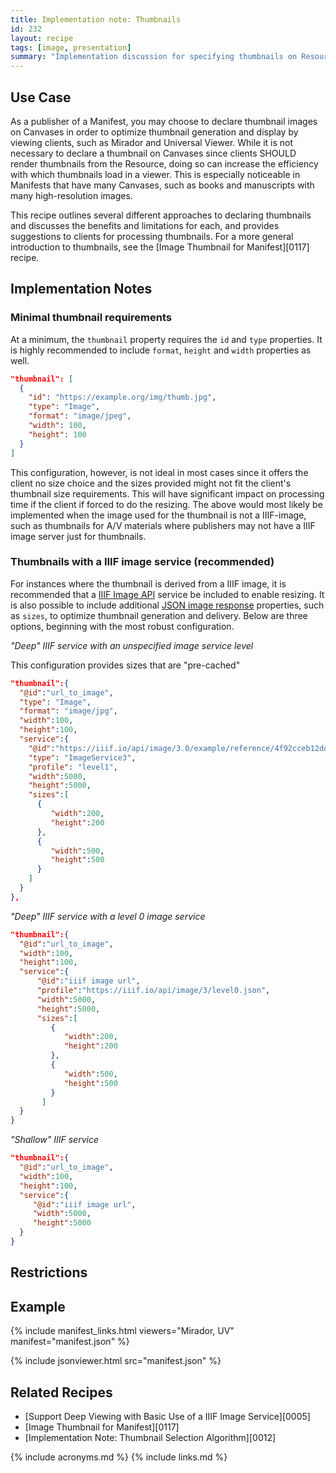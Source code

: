 ```yaml
---
title: Implementation note: Thumbnails
id: 232
layout: recipe
tags: [image, presentation]
summary: "Implementation discussion for specifying thumbnails on Resources, such that they can be used by clients to represent the object."
---
```


## Use Case

As a publisher of a Manifest, you may choose to declare thumbnail images on Canvases in order to optimize thumbnail generation and display by viewing clients, such as Mirador and Universal Viewer. While it is not necessary to declare a thumbnail on Canvases since clients SHOULD render thumbnails from the Resource, doing so can increase the efficiency with which thumbnails load in a viewer. This is especially noticeable in Manifests that have many Canvases, such as books and manuscripts with many high-resolution images.

This recipe outlines several different approaches to declaring thumbnails and discusses the benefits and limitations for each, and provides suggestions to clients for processing thumbnails. For a more general introduction to thumbnails, see the [Image Thumbnail for Manifest][0117] recipe.

## Implementation Notes

### Minimal thumbnail requirements

At a minimum, the `thumbnail` property requires the `id` and `type` properties. It is highly recommended to include `format`, `height` and `width` properties as well.

```json
"thumbnail": [
  {
    "id": "https://example.org/img/thumb.jpg",
    "type": "Image",
    "format": "image/jpeg",
    "width": 100,
    "height": 100
  }
]
```
This configuration, however, is not ideal in most cases since it offers the client no size choice and the sizes provided might not fit the client's thumbnail size requirements. This will have significant impact on processing time if the client if forced to do the resizing. The above would most likely be implemented when the image used for the thumbnail is not a IIIF-image, such as thumbnails for A/V materials where publishers may not have a IIIF image server just for thumbnails.

### Thumbnails with a IIIF image service (recommended)

For instances where the thumbnail is derived from a IIIF image, it is recommended that a [IIIF Image API](https://iiif.io/api/image/3.0/) service be included to enable resizing. It is also possible to include additional [JSON image response](https://iiif.io/api/image/3.0/#51-image-information-request) properties, such as `sizes`, to optimize thumbnail generation and delivery. Below are three options, beginning with the most robust configuration.

*"Deep" IIIF service with an unspecified image service level*

This configuration provides sizes that are "pre-cached"

```json
"thumbnail":{
  "@id":"url_to_image",
  "type": "Image",
  "format": "image/jpg",
  "width":100,
  "height":100,
  "service":{
    "@id":"https://iiif.io/api/image/3.0/example/reference/4f92cceb12dd53b52433425ce44308c7-ucla_bib1987273_no001_rs_001",
    "type": "ImageService3",
    "profile": "level1",
    "width":5000,
    "height":5000,
    "sizes":[
      {
         "width":200,
         "height":200
      },
      {
         "width":500,
         "height":500
      }
    ]
  }
},
```
*"Deep" IIIF service with a level 0 image service*

```json
"thumbnail":{
  "@id":"url_to_image",
  "width":100,
  "height":100,
  "service":{
      "@id":"iiif image url",
      "profile":"https://iiif.io/api/image/3/level0.json",
      "width":5000,
      "height":5000,
      "sizes":[
         {
            "width":200,
            "height":200
         },
         {
            "width":500,
            "height":500
         }
       ]
  }
}
```

*"Shallow" IIIF service*

```json
"thumbnail":{
  "@id":"url_to_image",
  "width":100,
  "height":100,
  "service":{
     "@id":"iiif image url",
     "width":5000,
     "height":5000
  }
}
```


## Restrictions

## Example

{% include manifest_links.html viewers="Mirador, UV" manifest="manifest.json" %}

{% include jsonviewer.html src="manifest.json" %}

## Related Recipes

* [Support Deep Viewing with Basic Use of a IIIF Image Service][0005]
* [Image Thumbnail for Manifest][0117]
* [Implementation Note: Thumbnail Selection Algorithm][0012]

{% include acronyms.md %}
{% include links.md %}
